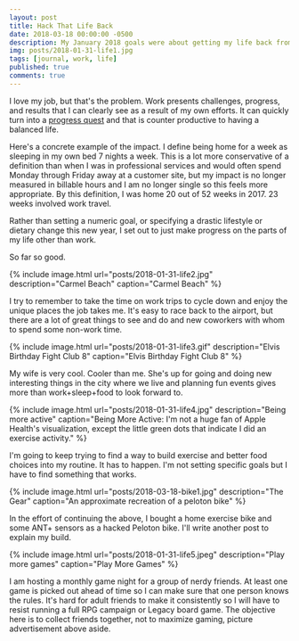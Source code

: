```yaml
---
layout: post
title: Hack That Life Back
date: 2018-03-18 00:00:00 -0500
description: My January 2018 goals were about getting my life back from work.
img: posts/2018-01-31-life1.jpg
tags: [journal, work, life]
published: true
comments: true
---
```

I love my job, but that's the problem.  Work presents challenges, progress, and results that I can clearly see as a result of my own efforts. It can quickly turn into a [progress quest](https://en.wikipedia.org/wiki/Progress_Quest) and that is counter productive to having a balanced life.

Here's a concrete example of the impact.  I define being home for a week as sleeping in my own bed 7 nights a week. This is a lot more conservative of a definition than when I was in professional services and would often spend Monday through Friday away at a customer site, but my impact is no longer measured in billable hours and I am no longer single so this feels more appropriate. By this definition, I was home 20 out of 52 weeks in 2017.  23 weeks involved work travel.  

Rather than setting a numeric goal, or specifying a drastic lifestyle or dietary change this new year, I set out to just make progress on the parts of my life other than work.  

So far so good.

{% include image.html url="posts/2018-01-31-life2.jpg" description="Carmel Beach" caption="Carmel Beach" %}

I try to remember to take the time on work trips to cycle down and enjoy the unique places the job takes me.  It's easy to race back to the airport, but there are a lot of great things to see and do and new coworkers with whom to spend some non-work time.

{% include image.html url="posts/2018-01-31-life3.gif" description="Elvis Birthday Fight Club 8" caption="Elvis Birthday Fight Club 8" %}

My wife is very cool.  Cooler than me.  She's up for going and doing new interesting things in the city where we live and planning fun events gives more than work+sleep+food to look forward to.

{% include image.html url="posts/2018-01-31-life4.jpg" description="Being more active" caption="Being More Active: I'm not a huge fan of Apple Health's visualization, except the little green dots that indicate I did an exercise activity." %}

I'm going to keep trying to find a way to build exercise and better food choices into my routine.  It has to happen.  I'm not setting  specific goals but I have to find something that works.  

{% include image.html url="posts/2018-03-18-bike1.jpg" description="The Gear" caption="An approximate recreation of a peloton bike" %}

In the effort of continuing the above, I bought a home exercise bike and some ANT+ sensors as a hacked Peloton bike.  I'll write another post to explain my build.

{% include image.html url="posts/2018-01-31-life5.jpeg" description="Play more games" caption="Play More Games" %}

I am hosting a monthly game night for a group of nerdy friends. At least one game is picked out ahead of time so I can make sure that one person knows the rules.  It's hard for adult friends to make it consistently so I will have to resist running a full RPG campaign or Legacy board game.  The objective here is to collect friends together, not to maximize gaming, picture advertisement above aside. 


